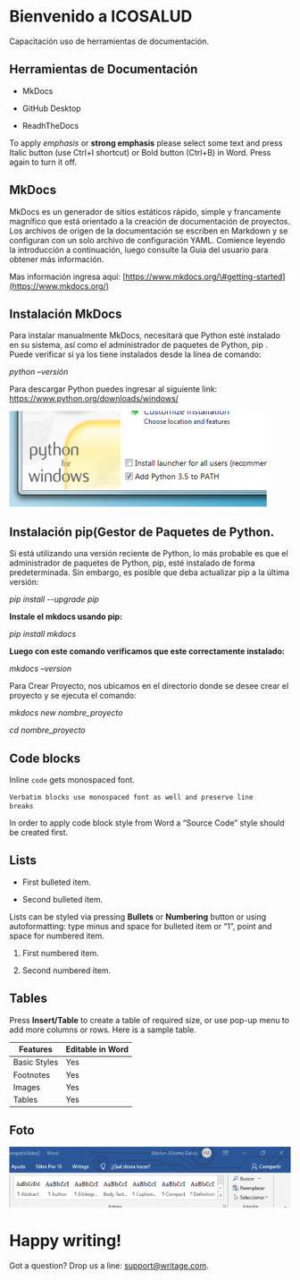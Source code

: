 # Bienvenido a ICOSALUD

Capacitación uso de herramientas de documentación.

## Herramientas de Documentación

-   MkDocs

-   GitHub Desktop

-   ReadhTheDocs

To apply *emphasis* or **strong emphasis** please select some text and press
Italic button (use Ctrl+I shortcut) or Bold button (Ctrl+B) in Word. Press again
to turn it off.

## MkDocs

MkDocs es un generador de sitios estáticos rápido, simple y francamente
magnífico que está orientado a la creación de documentación de proyectos. Los
archivos de origen de la documentación se escriben en Markdown y se configuran
con un solo archivo de configuración YAML. Comience leyendo la introducción a
continuación, luego consulte la Guía del usuario para obtener más información.

Mas información ingresa aquí:
[https://www.mkdocs.org/\#getting-started](https://www.mkdocs.org/)

## Instalación MkDocs

Para instalar manualmente MkDocs, necesitará que Python esté instalado en su
sistema, así como el administrador de paquetes de Python, pip . Puede verificar
si ya los tiene instalados desde la línea de comando:

*python –versión*

Para descargar Python puedes ingresar al siguiente link:
<https://www.python.org/downloads/windows/>

![Agregar Python a PATH](media/b079185c66a655baa571d6418d7b7a85.png)

## Instalación pip(Gestor de Paquetes de Python.

Si está utilizando una versión reciente de Python, lo más probable es que el
administrador de paquetes de Python, pip, esté instalado de forma
predeterminada. Sin embargo, es posible que deba actualizar pip a la última
versión:

*pip install --upgrade pip*

**Instale el mkdocs usando pip:**

*pip install mkdocs*

**Luego con este comando verificamos que este correctamente instalado:**

*mkdocs –version*

Para Crear Proyecto, nos ubicamos en el directorio donde se desee crear el
proyecto y se ejecuta el comando:

*mkdocs new nombre_proyecto*

*cd nombre_proyecto*

## Code blocks

Inline `code` gets monospaced font.

~~~~~~~~~~~~~~~~~~~~~~~~~~~~~~~~~~~~~~~~~~~~~~~~~~~~~~~~~~~~~~~~~~~~~~~~~~~~~~~~
Verbatim blocks use monospaced font as well and preserve line
breaks
~~~~~~~~~~~~~~~~~~~~~~~~~~~~~~~~~~~~~~~~~~~~~~~~~~~~~~~~~~~~~~~~~~~~~~~~~~~~~~~~

In order to apply code block style from Word a “Source Code” style should be
created first.

## Lists

-   First bulleted item.

-   Second bulleted item.

Lists can be styled via pressing **Bullets** or **Numbering** button or using
autoformatting: type minus and space for bulleted item or “1”, point and space
for numbered item.

1.  First numbered item.

2.  Second numbered item.

## Tables

Press **Insert/Table** to create a table of required size, or use pop-up menu to
add more columns or rows. Here is a sample table.

| **Features** | **Editable in Word** |
|--------------|----------------------|
| Basic Styles | Yes                  |
| Footnotes    | Yes                  |
| Images       | Yes                  |
| Tables       | Yes                  |

## 

## Foto

![](media/11beab043d09dd853bbe6ed874682853.png)

# Happy writing!

Got a question? Drop us a line:
[support@writage.com](mailto:support@writage.com).
